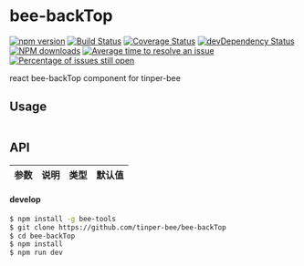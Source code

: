 # bee-backTop

[![npm version](https://img.shields.io/npm/v/bee-backTop.svg)](https://www.npmjs.com/package/bee-backTop)
[![Build Status](https://img.shields.io/travis/tinper-bee/bee-backTop/master.svg)](https://travis-ci.org/tinper-bee/bee-backTop)
[![Coverage Status](https://coveralls.io/repos/github/tinper-bee/bee-backTop/badge.svg?branch=master)](https://coveralls.io/github/tinper-bee/bee-backTop?branch=master)
[![devDependency Status](https://img.shields.io/david/dev/tinper-bee/bee-backTop.svg)](https://david-dm.org/tinper-bee/bee-backTop#info=devDependencies)
[![NPM downloads](http://img.shields.io/npm/dm/bee-backTop.svg?style=flat)](https://npmjs.org/package/bee-backTop)
[![Average time to resolve an issue](http://isitmaintained.com/badge/resolution/tinper-bee/bee-backTop.svg)](http://isitmaintained.com/project/tinper-bee/bee-backTop "Average time to resolve an issue")
[![Percentage of issues still open](http://isitmaintained.com/badge/open/tinper-bee/bee-backTop.svg)](http://isitmaintained.com/project/tinper-bee/bee-backTop "Percentage of issues still open")



react bee-backTop component for tinper-bee


## Usage

```js


```



## API

|参数|说明|类型|默认值|
|:--|:---:|:--:|---:|

#### develop

```sh
$ npm install -g bee-tools
$ git clone https://github.com/tinper-bee/bee-backTop
$ cd bee-backTop
$ npm install
$ npm run dev
```
